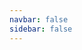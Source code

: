 ```yaml
---
navbar: false
sidebar: false
---
```


<skdecide-spec isSolver>

<template v-slot:Solver>

This is the highest level solver class (inheriting top-level class for each mandatory solver characteristic).

This helper class can be used as the main base class for solvers.

Typical use:
```python
class MySolver(Solver, ...)
```

with "..." replaced when needed by a number of classes from following domain characteristics (the ones in
parentheses are optional):

- **(assessability)**: Utilities -> QValues
- **(policy)**: Policies -> UncertainPolicies -> DeterministicPolicies
- **(restorability)**: Restorable

</template>

<template v-slot:DeterministicPolicySolver>

This is a typical deterministic policy solver class.

This helper class can be used as an alternate base class for domains, inheriting the following:

- Solver
- DeterministicPolicies

Typical use:
```python
class MySolver(DeterministicPolicySolver)
```

::: tip
It is also possible to refine any alternate base class, like for instance:
```python
class MySolver(DeterministicPolicySolver, QValues)
```
:::

</template>

<template v-slot:Utilities>

A solver must inherit this class if it can provide the utility function (i.e. value function).

</template>

<template v-slot:QValues>

A solver must inherit this class if it can provide the Q function (i.e. action-value function).

</template>

<template v-slot:ParallelSolver>

A solver must inherit this class if it wants to call several cloned parallel domains in separate concurrent processes.
The solver is meant to be called either within a 'with' context statement, or to be cleaned up using the close() method.

</template>

<template v-slot:Policies>

A solver must inherit this class if it computes a stochastic policy as part of the solving process.

</template>

<template v-slot:UncertainPolicies>

A solver must inherit this class if it computes a stochastic policy (providing next action distribution
explicitly) as part of the solving process.

</template>

<template v-slot:DeterministicPolicies>

A solver must inherit this class if it computes a deterministic policy as part of the solving process.

</template>

<template v-slot:Restorable>

A solver must inherit this class if its state can be saved and reloaded (to continue computation later on or
reuse its solution).

</template>

</skdecide-spec>

